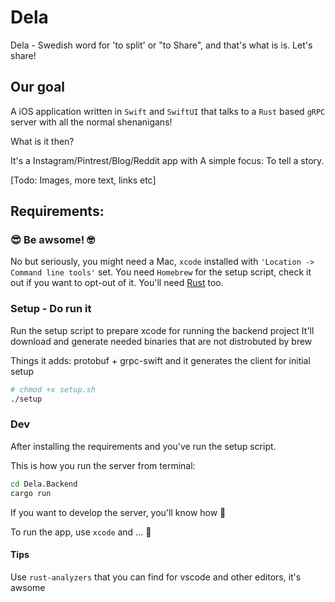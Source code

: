 # Dela
Dela - Swedish word for 'to split' or "to Share", and that's what is is. Let's share!

## Our goal
A iOS application written in `Swift` and `SwiftUI` that talks to a `Rust` based `gRPC` server with all the normal shenanigans!

What is it then? 

It's a Instagram/Pintrest/Blog/Reddit app with A simple focus: To tell a story.

[Todo: Images, more text, links etc]

## Requirements: 
### 😎 Be awsome! 🤓

No but seriously, you might need a Mac, `xcode` installed with `'Location -> Command line tools'` set.
You need `Homebrew` for the setup script, check it out if you want to opt-out of it. You'll need [Rust](https://www.rust-lang.org/tools/install) too. 

### Setup - Do run it
Run the setup script to prepare xcode for running the backend project
It'll download and generate needed binaries that are not distrobuted by brew

Things it adds: protobuf + grpc-swift and it generates the client for initial setup

```bash
# chmod +x setup.sh
./setup 
```

### Dev
After installing the requirements and you've run the setup script. 

This is how you run the server from terminal: 
```bash 
cd Dela.Backend
cargo run
```
If you want to develop the server, you'll know how 🥸

To run the app, use `xcode` and ... 🥸 

#### Tips
Use `rust-analyzers` that you can find for vscode and other editors, it's awsome